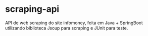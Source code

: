 # scraping-api
API de web scraping do site infomoney, feita em Java + SpringBoot utilizando biblioteca Jsoup para scraping e JUnit para teste.
